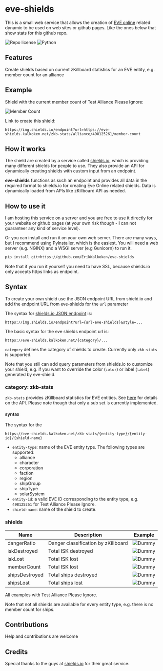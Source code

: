 # eve-shields

This is a small web service that allows the creation of [EVE online](https://en.wikipedia.org/wiki/Eve_Online) related dynamic to be used on web sites or github pages. Like the ones below that show stats for this github repo.

![Repo license](https://img.shields.io/github/license/ErikKalkoken/eve-shields) ![Python](https://img.shields.io/badge/python-3.5-blue)

## Features

Create shields based on current zKillboard statistics for an EVE entity, e.g. member count for an alliance

## Example

Shield with the current member count of Test Alliance Please Ignore:

![Member Count](https://img.shields.io/endpoint?url=https://eve-shields.kalkoken.net/zkb-stats/alliance/498125261/member-count)

Link to create this shield:

```plain
https://img.shields.io/endpoint?url=https://eve-shields.kalkoken.net/zkb-stats/alliance/498125261/member-count
```

## How it works

The shield are created by a service called [shields.io](shields.io), which is providing many different shields for people to use. They also provide an API for dynamically creating shields with custom input from an endpoint.

**eve-shields** functions as such an endpoint and provides all data in the required format to shields.io for creating Eve Online related shields. Data is dynamically loaded from APIs like zKillboard API as needed.

## How to use it

I am hosting this service on a server and you are free to use it directly for your website or github pages (at your own risk though - I can not guaranteer any kind of service level).

Or you can install and run it on your own web server. There are many ways, but I recommend using PyInstaller, which is the easiest. You will need a web server (e.g. NGINX) and a WSGI server (e.g Gunicorn) to run it.

```bash
pip install git+https://github.com/ErikKalkoken/eve-shields
```

Note that if you run it yourself you need to have SSL, because shields.io only accepts https links as endpoint.

## Syntax

To create your own shield use the JSON endpoint URL from shield.io and add the endpoint URL from eve-shields for the `url` parameter

The syntax for [shields.io JSON endpoint](https://shields.io/endpoint) is:

```plain
https://img.shields.io/endpoint?url={url-eve-shields}&style=...
```


The basic syntax for the  eve shields endpoint url is:

```plain
https://eve-shields.kalkoken.net/{category}/...
```

 `category` defines the category of shields to create. Currently only `zkb-stats` is supported.

Note that you still can add query parameters from shields.io to customize your shield, e.g. if you want to override the color (`color`) or label (`label`) generated by eve-shield.

### category: zkb-stats

`zkb-stats` provides zKillboard statistics for EVE entities.  See [here](https://github.com/zKillboard/zKillboard/wiki/API-(Statistics)) for details on the API. Please note though that only a sub set is currently implemented.

#### syntax

The syntax for the 

```plain
https://eve-shields.kalkoken.net/zkb-stats/{entity-type}/{entity-id}/{shield-name}
```

- `entity-type`: name of the EVE entity type. The following types are supported:
  - alliance
  - character
  - corporation  
  - faction
  - region
  - shipGroup
  - shipType  
  - solarSystem
- `entity-id`: a valid EVE ID corresponding to the entity type, e.g. `498125261` for Test Alliance Please Ignore.
- `shield-name`: name of the shield to create.

### shields

Name | Description | Example
--- | --- | ---
dangerRatio | Danger classification by zKillboard | ![Dummy](https://img.shields.io/badge/Dummy-tbd-yellow)
iskDestroyed | Total ISK destroyed | ![Dummy](https://img.shields.io/badge/Dummy-tbd-yellow)
iskLost | Total ISK lost | ![Dummy](https://img.shields.io/badge/Dummy-tbd-yellow)
memberCount | Total ISK lost | ![Dummy](https://img.shields.io/badge/Dummy-tbd-yellow)
shipsDestroyed | Total ships destroyed | ![Dummy](https://img.shields.io/badge/Dummy-tbd-yellow)
shipsLost | Total ships lost | ![Dummy](https://img.shields.io/badge/Dummy-tbd-yellow)

All examples with Test Alliance Please Ignore.

Note that not all shields are available for every entity type, e.g. there is no member count for ships.

## Contributions

Help and contributions are welcome

## Credits

Special thanks to the guys at [shields.io](https://shields.io) for their great service.

